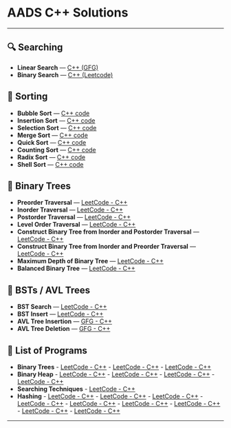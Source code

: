# AADS C++ Solutions

---

## 🔍 Searching

- **Linear Search** — [C++ (GFG)](https://www.geeksforgeeks.org/problems/search-an-element-in-an-array-1587115621/1)
- **Binary Search** — [C++ (Leetcode)](https://leetcode.com/problems/binary-search/submissions/1745178373)

## 🔢 Sorting

- **Bubble Sort** — [C++ code](./Bubble%20Sort.md)
- **Insertion Sort** — [C++ code](./Insertion%20Sort.md)
- **Selection Sort** — [C++ code](./Selection%20Sort.md)
- **Merge Sort** — [C++ code](./Merge%20Sort.md)
- **Quick Sort** — [C++ code](./Quick%20Sort.md)
- **Counting Sort** — [C++ code](./Counting%20Sort.md)
- **Radix Sort** — [C++ code](./Radix%20Sort.md)
- **Shell Sort** — [C++ code](./Shell%20Sort.md)

## 🌳 Binary Trees

- **Preorder Traversal** — [LeetCode - C++](https://leetcode.com/problems/binary-tree-preorder-traversal/submissions/1745179221)
- **Inorder Traversal** — [LeetCode - C++](https://leetcode.com/problems/binary-tree-inorder-traversal/submissions/1745179379)
- **Postorder Traversal** — [LeetCode - C++](https://leetcode.com/problems/binary-tree-postorder-traversal/submissions/1745179596)
- **Level Order Traversal** — [LeetCode - C++](https://leetcode.com/problems/binary-tree-level-order-traversal/submissions/1743282910/)
- **Construct Binary Tree from Inorder and Postorder Traversal** — [LeetCode - C++](https://leetcode.com/problems/construct-binary-tree-from-inorder-and-postorder-traversal/submissions/1745181307)
- **Construct Binary Tree from Inorder and Preorder Traversal** — [LeetCode - C++](https://leetcode.com/problems/construct-binary-tree-from-preorder-and-inorder-traversal/submissions/1745181851)
- **Maximum Depth of Binary Tree** — [LeetCode - C++](https://leetcode.com/problems/maximum-depth-of-binary-tree/submissions/1743875794/)
- **Balanced Binary Tree** — [LeetCode - C++](https://leetcode.com/problems/balanced-binary-tree/submissions/1743879298/)

## 🌲 BSTs / AVL Trees

- **BST Search** — [LeetCode - C++](https://leetcode.com/problems/search-in-a-binary-search-tree/submissions/1743892785/)
- **BST Insert** — [LeetCode - C++](https://leetcode.com/problems/insert-into-a-binary-search-tree/submissions/1743895535/)
- **AVL Tree Insertion** — [GFG - C++](https://www.geeksforgeeks.org/problems/avl-tree-insertion/1)
- **AVL Tree Deletion** — [GFG - C++](https://www.geeksforgeeks.org/problems/avl-tree-deletion/1)

## 📘 List of Programs

- **Binary Trees** - [LeetCode - C++](https://leetcode.com/problems/maximum-binary-tree/description/)
                  - [LeetCode - C++](https://leetcode.com/problems/binary-tree-pruning/description/)
                  - [LeetCode - C++](https://leetcode.com/problems/merge-two-binary-trees/description/)
- **Binary Heap** - [LeetCode - C++](https://leetcode.com/problems/maximum-binary-tree/description/)
                  - [LeetCode - C++](https://leetcode.com/problems/binary-tree-pruning/description/)
                  - [LeetCode - C++](https://leetcode.com/problems/maximum-binary-tree/description/)
                  - [LeetCode - C++](https://leetcode.com/problems/binary-tree-pruning/description/)
- **Searching Techniques**	- [LeetCode - C++](https://leetcode.com/problems/maximum-binary-tree/description/)
- **Hashing** - [LeetCode - C++](https://leetcode.com/problems/two-sum/)
              - [LeetCode - C++](https://leetcode.com/problems/group-anagrams/)
              - [LeetCode - C++](https://leetcode.com/problems/subarray-sum-equals-k/)
              - [LeetCode - C++](https://leetcode.com/problems/longest-substring-without-repeating-characters/)
              - [LeetCode - C++](https://leetcode.com/problems/top-k-frequent-elements/)
              - [LeetCode - C++](https://leetcode.com/problems/longest-consecutive-sequence/)
              - [LeetCode - C++](https://leetcode.com/problems/substring-with-concatenation-of-all-words/)
              - [LeetCode - C++](https://leetcode.com/problems/palindrome-pairs/)
              - [LeetCode - C++](https://leetcode.com/problems/binary-tree-pruning/description/)
---

